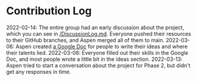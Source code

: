 # Contribution Log
2022-02-14: The entire group had an early discussion about the project, which you can see in [/DiscussionLog.md](DiscussionLog.md). Everyone pushed their resources to their GitHub branches, and Aspen merged all of them to main.
2022-03-06: Aspen created [a Google Doc](https://docs.google.com/document/d/17hDfCDsrhlLVm2a4B6KsLZoRgAlrt4zVfvDOO5Z_GOk/) for people to write their ideas and where their talents lied.
2022-03-08: Everyone filled out their skills in the Google Doc, and most people wrote a little bit in the ideas section.
2022-03-13: Aspen tried to start a conversation about the project for Phase 2, but didn't get any responses in time.
